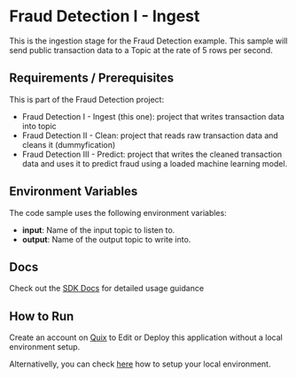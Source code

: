 # Fraud Detection I - Ingest

This is the ingestion stage for the Fraud Detection example. This sample will send public transaction data to a Topic at the rate of 5 rows per second.

## Requirements / Prerequisites

This is part of the Fraud Detection project:

- Fraud Detection I - Ingest (this one): project that writes transaction data into topic
- Fraud Detection II - Clean: project that reads raw transaction data and cleans it (dummyfication) 
- Fraud Detection III - Predict: project that writes the cleaned transaction data and uses it to predict fraud using a loaded machine learning model. 

## Environment Variables

The code sample uses the following environment variables:

- **input**: Name of the input topic to listen to.
- **output**: Name of the output topic to write into.

## Docs

Check out the [SDK Docs](https://quix.ai/docs/sdk/introduction.html) for detailed usage guidance

## How to Run
Create an account on [Quix](https://portal.platform.quix.ai/self-sign-up?xlink=github) to Edit or Deploy this application without a local environment setup.

Alternativelly, you can check [here](/python/local-development) how to setup your local environment.

